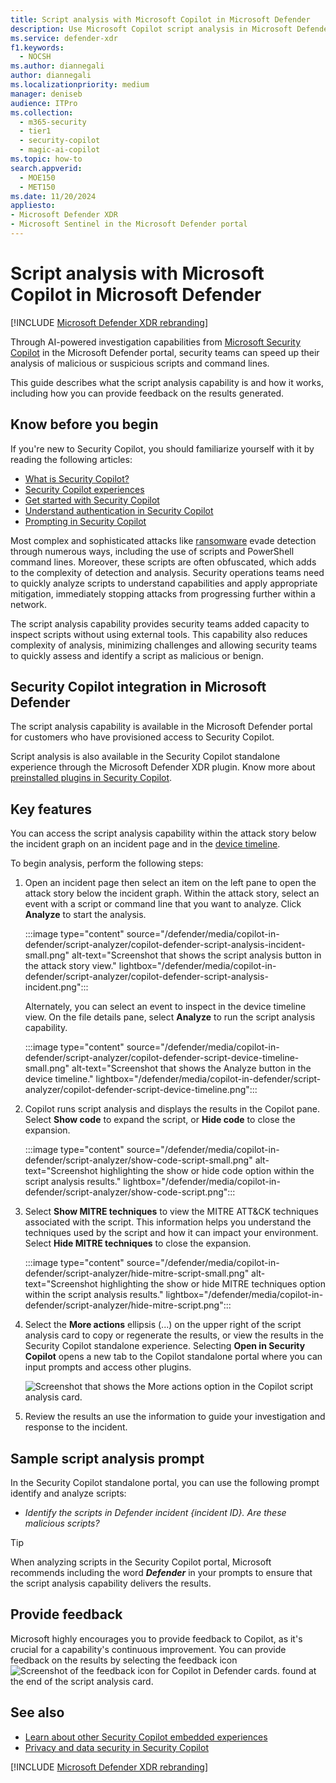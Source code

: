 ```yaml
---
title: Script analysis with Microsoft Copilot in Microsoft Defender
description: Use Microsoft Copilot script analysis in Microsoft Defender to investigate scripts and command lines.
ms.service: defender-xdr
f1.keywords:
  - NOCSH
ms.author: diannegali
author: diannegali
ms.localizationpriority: medium
manager: deniseb
audience: ITPro
ms.collection:
  - m365-security
  - tier1
  - security-copilot
  - magic-ai-copilot
ms.topic: how-to
search.appverid:
  - MOE150
  - MET150
ms.date: 11/20/2024
appliesto:
- Microsoft Defender XDR
- Microsoft Sentinel in the Microsoft Defender portal
---
```


# Script analysis with Microsoft Copilot in Microsoft Defender

[!INCLUDE [Microsoft Defender XDR rebranding](../includes/microsoft-defender.md)]

Through AI-powered investigation capabilities from [Microsoft Security Copilot](/security-copilot/microsoft-security-copilot) in the Microsoft Defender portal, security teams can speed up their analysis of malicious or suspicious scripts and command lines.

This guide describes what the script analysis capability is and how it works, including how you can provide feedback on the results generated.

## Know before you begin

If you're new to Security Copilot, you should familiarize yourself with it by reading the following articles:

- [What is Security Copilot?](/security-copilot/microsoft-security-copilot)
- [Security Copilot experiences](/security-copilot/experiences-security-copilot)
- [Get started with Security Copilot](/security-copilot/get-started-security-copilot)
- [Understand authentication in Security Copilot](/security-copilot/authentication)
- [Prompting in Security Copilot](/security-copilot/prompting-security-copilot)

Most complex and sophisticated attacks like [ransomware](/security/ransomware) evade detection through numerous ways, including the use of scripts and PowerShell command lines. Moreover, these scripts are often obfuscated, which adds to the complexity of detection and analysis. Security operations teams need to quickly analyze scripts to understand capabilities and apply appropriate mitigation, immediately stopping attacks from progressing further within a network.

The script analysis capability provides security teams added capacity to inspect scripts without using external tools. This capability also reduces complexity of analysis, minimizing challenges and allowing security teams to quickly assess and identify a script as malicious or benign.

## Security Copilot integration in Microsoft Defender

The script analysis capability is available in the Microsoft Defender portal for customers who have provisioned access to Security Copilot.

Script analysis is also available in the Security Copilot standalone experience through the Microsoft Defender XDR plugin. Know more about [preinstalled plugins in Security Copilot](/security-copilot/manage-plugins#preinstalled-plugins).

## Key features

You can access the script analysis capability within the attack story below the incident graph on an incident page and in the [device timeline](/defender-endpoint/device-timeline-event-flag).

To begin analysis, perform the following steps:

1. Open an incident page then select an item on the left pane to open the attack story below the incident graph. Within the attack story, select an event with a script or command line that you want to analyze. Click **Analyze** to start the analysis.

   :::image type="content" source="/defender/media/copilot-in-defender/script-analyzer/copilot-defender-script-analysis-incident-small.png" alt-text="Screenshot that shows the script analysis button in the attack story view." lightbox="/defender/media/copilot-in-defender/script-analyzer/copilot-defender-script-analysis-incident.png":::

   Alternately, you can select an event to inspect in the device timeline view. On the file details pane, select **Analyze** to run the script analysis capability.

   :::image type="content" source="/defender/media/copilot-in-defender/script-analyzer/copilot-defender-script-device-timeline-small.png" alt-text="Screenshot that shows the Analyze button in the device timeline." lightbox="/defender/media/copilot-in-defender/script-analyzer/copilot-defender-script-device-timeline.png":::
  
2. Copilot runs script analysis and displays the results in the Copilot pane. Select **Show code** to expand the script, or **Hide code** to close the expansion.

   :::image type="content" source="/defender/media/copilot-in-defender/script-analyzer/show-code-script-small.png" alt-text="Screenshot highlighting the show or hide code option within the script analysis results." lightbox="/defender/media/copilot-in-defender/script-analyzer/show-code-script.png":::

3. Select **Show MITRE techniques** to view the MITRE ATT&CK techniques associated with the script. This information helps you understand the techniques used by the script and how it can impact your environment. Select **Hide MITRE techniques** to close the expansion.

   :::image type="content" source="/defender/media/copilot-in-defender/script-analyzer/hide-mitre-script-small.png" alt-text="Screenshot highlighting the show or hide MITRE techniques option within the script analysis results." lightbox="/defender/media/copilot-in-defender/script-analyzer/hide-mitre-script.png":::

4. Select the **More actions** ellipsis (...) on the upper right of the script analysis card to copy or regenerate the results, or view the results in the Security Copilot standalone experience. Selecting **Open in Security Copilot** opens a new tab to the Copilot standalone portal where you can input prompts and access other plugins.
  
    ![Screenshot that shows the More actions option in the Copilot script analysis card.](/defender/media/copilot-in-defender/script-analyzer/script-analysis-options.png)

5. Review the results an use the information to guide your investigation and response to the incident.

## Sample script analysis prompt

In the Security Copilot standalone portal, you can use the following prompt identify and analyze scripts:

- *Identify the scripts in Defender incident {incident ID}. Are these malicious scripts?*

> [!TIP]
> When analyzing scripts in the Security Copilot portal, Microsoft recommends including the word ***Defender*** in your prompts to ensure that the script analysis capability delivers the results.

## Provide feedback

Microsoft highly encourages you to provide feedback to Copilot, as it's crucial for a capability's continuous improvement. You can provide feedback on the results by selecting the feedback icon ![Screenshot of the feedback icon for Copilot in Defender cards.](/defender/media/copilot-in-defender/copilot-defender-feedback.png) found at the end of the script analysis card.

## See also

- [Learn about other Security Copilot embedded experiences](/security-copilot/experiences-security-copilot)
- [Privacy and data security in Security Copilot](/copilot/security/privacy-data-security)

[!INCLUDE [Microsoft Defender XDR rebranding](../includes/defender-m3d-techcommunity.md)]